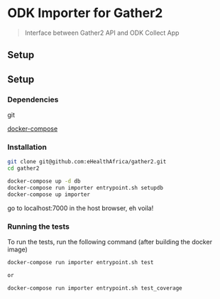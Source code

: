 # ODK Importer for Gather2

> Interface between Gather2 API and ODK Collect App

## Setup

## Setup


### Dependencies

git

[docker-compose](https://docs.docker.com/compose/)


### Installation


```sh
git clone git@github.com:eHealthAfrica/gather2.git
cd gather2

docker-compose up -d db 
docker-compose run importer entrypoint.sh setupdb
docker-compose up importer
```

go to localhost:7000 in the host browser, eh voila!


### Running the tests

To run the tests, run the following command (after building the docker image)

```sh
docker-compose run importer entrypoint.sh test

or

docker-compose run importer entrypoint.sh test_coverage
```
